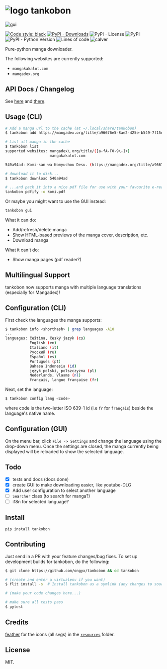 # ![logo](https://raw.githubusercontent.com/ongyx/tankobon/master/.github/logo.jpg) tankobon

![gui](https://raw.githubusercontent.com/ongyx/tankobon/master/example.png "tankobon")

[![Code style: black](https://img.shields.io/badge/code%20style-black-000000.svg)](https://github.com/psf/black)
[![PyPI - Downloads](https://img.shields.io/pypi/dm/tankobon)](https://pypi.org/project/tankobon)
![PyPI - License](https://img.shields.io/pypi/l/tankobon)
![PyPI](https://img.shields.io/pypi/v/tankobon)
![PyPI - Python Version](https://img.shields.io/pypi/pyversions/tankobon)
![Lines of code](https://img.shields.io/tokei/lines/github/ongyx/tankobon)
![calver](https://img.shields.io/badge/calver-YY.MM.MICRO-22bfda.svg)

Pure-python manga downloader.

The following websites are currently supported:

- `mangakakalot.com`
- `mangadex.org`

## API Docs / Changelog

See [here](API.md) and [there](CHANGELOG.md).

## Usage (CLI)

```bash
# Add a manga url to the cache (at ~/.local/share/tankobon)
$ tankobon add https://mangadex.org/title/a96676e5-8ae2-425e-b549-7f15dd34a6d8

# List all manga in the cache
$ tankobon list
supported websites: mangadex\.org/title/([a-fA-F0-9\-]+)
                    mangakakalot.com

540a94ad: Komi-san wa Komyushou Desu. (https://mangadex.org/title/a96676e5-8ae2-425e-b549-7f15dd34a6d8)

# download it to disk...
$ tankobon download 540a94ad

# ...and pack it into a nice pdf file for use with your favourite e-reader.
tankobon pdfify -o komi.pdf
```

Or maybe you might want to use the GUI instead:

```bash
tankobon gui
```

What it can do:

- Add/refresh/delete manga
- Show HTML-based previews of the manga cover, description, etc.
- Download manga

What it can't do:

- Show manga pages (pdf reader?)

## Multilingual Support

tankobon now supports manga with multiple language translations (especially for Mangadex)!

## Configuration (CLI)

First check the languages the manga supports:

```bash
$ tankobon info <shorthash> | grep languages -A10
...
languages: čeština, český jazyk (cs)
           English (en)
           Italiano (it)
           Русский (ru)
           Español (es)
           Português (pt)
           Bahasa Indonesia (id)
           język polski, polszczyzna (pl)
           Nederlands, Vlaams (nl)
           français, langue française (fr)
```

Next, set the language:

```bash
$ tankobon config lang <code>
```

where code is the two-letter ISO 639-1 id (i.e `fr` for `français`) beside the language's native name.

## Configuration (GUI)

On the menu bar, click `File -> Settings` and change the language using the drop-down menu.
Once the settings are closed, the manga currently being displayed will be reloaded to show the selected language.

## Todo

- [x] tests and docs (docs done)
- [x] create GUI to make downloading easier, like youtube-DLG
- [x] Add user configuration to select another language
- [ ] `Searcher` class (to search for manga?)
- [ ] i18n for selected language?

## Install

`pip install tankobon`

## Contributing

Just send in a PR with your feature changes/bug fixes. To set up development builds for tankobon, do the following:

```bash
$ git clone https://github.com/ongyx/tankobon && cd tankobon

# (create and enter a virtualenv if you want)
$ flit install -s  # Install tankobon as a symlink (any changes to source code will be reflected immediately)

# (make your code changes here...)

# make sure all tests pass
$ pytest
```

## Credits

[feather](https://github.com/feathericons/feather) for the icons (all svgs) in the [`resources`](./resources) folder.

## License

MIT.
